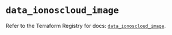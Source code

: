 # `data_ionoscloud_image`

Refer to the Terraform Registry for docs: [`data_ionoscloud_image`](https://registry.terraform.io/providers/ionos-cloud/ionoscloud/6.7.17/docs/data-sources/image).
